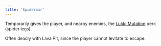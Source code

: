 ```yaml
---
title: 'Spiderman'
---
```


Temporarily gives the player, and nearby enemies, the [Lukki Mutation](https://noita.wiki.gg/wiki/Lukki_Mutation) perk (spider legs).

Often deadly with Lava Pit, since the player cannot levitate to escape.
